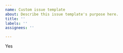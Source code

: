 ```yaml
---
name: Custom issue template
about: Describe this issue template's purpose here.
title: ''
labels: ''
assignees: ''

---
```


Yes
